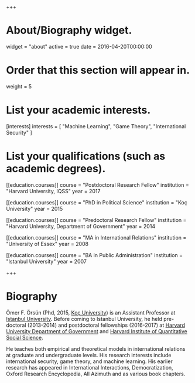 +++
# About/Biography widget.
widget = "about"
active = true
date = 2016-04-20T00:00:00

# Order that this section will appear in.
weight = 5

# List your academic interests.
[interests]
  interests = [
    "Machine Learning",
    "Game Theory",
    "International Security"
  ]

# List your qualifications (such as academic degrees).

[[education.courses]]
  course = "Postdoctoral Research Fellow"
  institution = "Harvard University, IQSS"
  year = 2017

[[education.courses]]
  course = "PhD in Political Science"
  institution = "Koç University"
  year = 2015

[[education.courses]]
  course = "Predoctoral Research Fellow"
  institution = "Harvard University, Department of Government"
  year = 2014

[[education.courses]]
  course = "MA in International Relations"
  institution = "University of Essex"
  year = 2008

[[education.courses]]
  course = "BA in Public Administration"
  institution = "Istanbul University"
  year = 2007
 
+++

# Biography

Ömer F. Örsün (Phd, 2015, [Koç University](https://www.ku.edu.tr)) is an Assistant Professor at [Istanbul University](https://www.istanbul.edu.tr). Before coming to Istanbul University, he held pre-doctoral (2013-2014) and postdoctoral fellowships (2016-2017) at [Harvard University Department of Government](https://gov.harvard.edu/) and [Harvard Institute of Quantitative Social Science](https://www.iq.harvard.edu/). 

He teaches both empirical and theoretical models in international relations at graduate and undergraduate levels. His research interests include international security, game theory, and machine learning. His earlier research has appeared in International Interactions, Democratization, Oxford Research Encyclopedia, All Azimuth and as various book chapters.


